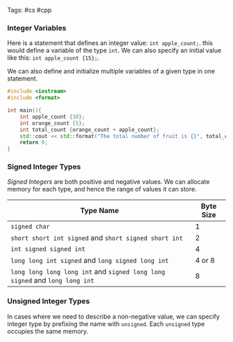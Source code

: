 Tags: #cs #cpp 
### Integer Variables
Here is a statement that defines an integer value: `int apple_count;`. this would define a variable of the type `int`. We can also specify an initial value like this: `int apple_count {15};`.

We can also define and initialize multiple variables of a given type in one statement.
```cpp
#include <iostream>
#include <format>

int main(){
	int apple_count {10};
	int orange_count {5};
	int total_count {orange_count + apple_count};
	std::cout << std::format("The total number of fruit is {}", total_count) << std::endl;
	return 0;
}
```
### Signed Integer Types
*Signed Integers* are both positive and negative values. We can allocate memory for each type, and hence the range of values it can store.

| Type Name                                                                   | Byte Size |
| --------------------------------------------------------------------------- | --------- |
| `signed char`                                                               | 1         |
| `short short int signed` and `short signed short int`                       | 2         |
| `int signed signed int`                                                     | 4         |
| `long long int signed` and `long signed long int`                           | 4 or 8    |
| `long long long long int` and `signed long long signed` and `long long int` | 8         |
### Unsigned Integer Types
In cases where we need to describe a non-negative value, we can specify integer type by prefixing the name with `unsigned`. Each `unsigned` type occupies the same memory. 

